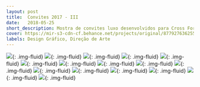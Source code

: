 ```yaml
---
layout: post
title:  Convites 2017 - III
date:   2018-05-25
short_description: Mostra de convites luxo desenvolvidos para Cross Formaturas no ano de 2017.
cover: https://mir-s3-cdn-cf.behance.net/projects/original/87792763625501.Y3JvcCw4NzIsNjgzLDI2NSww.png
labels: Design Gráfico, Direção de Arte
---
```


![](https://mir-s3-cdn-cf.behance.net/project_modules/fs/a6f23263625501.5ab7eb6f1c3a7.png){: .img-fluid}
![](https://mir-s3-cdn-cf.behance.net/project_modules/fs/db1a2363625501.5ab7eb6f1d401.png){: .img-fluid}
![](https://mir-s3-cdn-cf.behance.net/project_modules/fs/f1027e63625501.5ab7eb6f1f517.png){: .img-fluid}
![](https://mir-s3-cdn-cf.behance.net/project_modules/fs/c2d78e63625501.5ab7eb6f20163.png){: .img-fluid}
![](https://mir-s3-cdn-cf.behance.net/project_modules/fs/9c62a763625501.5ab7eb6f1de00.png){: .img-fluid}
![](https://mir-s3-cdn-cf.behance.net/project_modules/fs/13464863625501.5ab7eb6f1da72.png){: .img-fluid}
![](https://mir-s3-cdn-cf.behance.net/project_modules/fs/51cca863625501.5ab7eb6f1f860.png){: .img-fluid}
![](https://mir-s3-cdn-cf.behance.net/project_modules/fs/edb66263625501.5ab7eb6f1bf9a.png){: .img-fluid}
![](https://mir-s3-cdn-cf.behance.net/project_modules/fs/58991f63625501.5ab7eb6f1fb71.png){: .img-fluid}
![](https://mir-s3-cdn-cf.behance.net/project_modules/fs/a1587363625501.5ab7eb6f1eebe.png){: .img-fluid}
![](https://mir-s3-cdn-cf.behance.net/project_modules/fs/bda4bc63625501.5ab7eb6f1d783.png){: .img-fluid}
![](https://mir-s3-cdn-cf.behance.net/project_modules/fs/76ce4063625501.5ab7eb6f1e1ce.png){: .img-fluid}
![](https://mir-s3-cdn-cf.behance.net/project_modules/fs/c143fe63625501.5ab7eb6f1c6f7.png){: .img-fluid}
![](https://mir-s3-cdn-cf.behance.net/project_modules/fs/6bdc7a63625501.5ab7eb6f1cf4d.png){: .img-fluid}
![](https://mir-s3-cdn-cf.behance.net/project_modules/fs/3cffe663625501.5ab7eb6f1e821.png){: .img-fluid}
![](https://mir-s3-cdn-cf.behance.net/project_modules/fs/fd04d263625501.5ab7eb6f1ca26.png){: .img-fluid}


